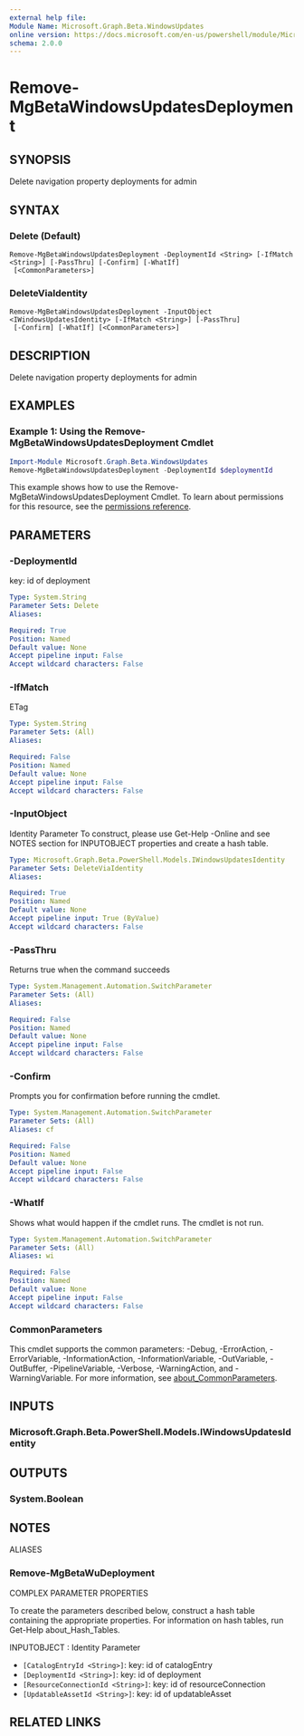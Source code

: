 ```yaml
---
external help file:
Module Name: Microsoft.Graph.Beta.WindowsUpdates
online version: https://docs.microsoft.com/en-us/powershell/module/Microsoft.Graph.windowsupdates/remove-mgwindowsupdatesdeployment
schema: 2.0.0
---
```


# Remove-MgBetaWindowsUpdatesDeployment

## SYNOPSIS
Delete navigation property deployments for admin

## SYNTAX

### Delete (Default)
```
Remove-MgBetaWindowsUpdatesDeployment -DeploymentId <String> [-IfMatch <String>] [-PassThru] [-Confirm] [-WhatIf]
 [<CommonParameters>]
```

### DeleteViaIdentity
```
Remove-MgBetaWindowsUpdatesDeployment -InputObject <IWindowsUpdatesIdentity> [-IfMatch <String>] [-PassThru]
 [-Confirm] [-WhatIf] [<CommonParameters>]
```

## DESCRIPTION
Delete navigation property deployments for admin

## EXAMPLES

### Example 1: Using the Remove-MgBetaWindowsUpdatesDeployment Cmdlet
```powershell
Import-Module Microsoft.Graph.Beta.WindowsUpdates
Remove-MgBetaWindowsUpdatesDeployment -DeploymentId $deploymentId
```

This example shows how to use the Remove-MgBetaWindowsUpdatesDeployment Cmdlet.
To learn about permissions for this resource, see the [permissions reference](/graph/permissions-reference).

## PARAMETERS

### -DeploymentId
key: id of deployment

```yaml
Type: System.String
Parameter Sets: Delete
Aliases:

Required: True
Position: Named
Default value: None
Accept pipeline input: False
Accept wildcard characters: False
```

### -IfMatch
ETag

```yaml
Type: System.String
Parameter Sets: (All)
Aliases:

Required: False
Position: Named
Default value: None
Accept pipeline input: False
Accept wildcard characters: False
```

### -InputObject
Identity Parameter
To construct, please use Get-Help -Online and see NOTES section for INPUTOBJECT properties and create a hash table.

```yaml
Type: Microsoft.Graph.Beta.PowerShell.Models.IWindowsUpdatesIdentity
Parameter Sets: DeleteViaIdentity
Aliases:

Required: True
Position: Named
Default value: None
Accept pipeline input: True (ByValue)
Accept wildcard characters: False
```

### -PassThru
Returns true when the command succeeds

```yaml
Type: System.Management.Automation.SwitchParameter
Parameter Sets: (All)
Aliases:

Required: False
Position: Named
Default value: None
Accept pipeline input: False
Accept wildcard characters: False
```

### -Confirm
Prompts you for confirmation before running the cmdlet.

```yaml
Type: System.Management.Automation.SwitchParameter
Parameter Sets: (All)
Aliases: cf

Required: False
Position: Named
Default value: None
Accept pipeline input: False
Accept wildcard characters: False
```

### -WhatIf
Shows what would happen if the cmdlet runs.
The cmdlet is not run.

```yaml
Type: System.Management.Automation.SwitchParameter
Parameter Sets: (All)
Aliases: wi

Required: False
Position: Named
Default value: None
Accept pipeline input: False
Accept wildcard characters: False
```

### CommonParameters
This cmdlet supports the common parameters: -Debug, -ErrorAction, -ErrorVariable, -InformationAction, -InformationVariable, -OutVariable, -OutBuffer, -PipelineVariable, -Verbose, -WarningAction, and -WarningVariable. For more information, see [about_CommonParameters](http://go.microsoft.com/fwlink/?LinkID=113216).

## INPUTS

### Microsoft.Graph.Beta.PowerShell.Models.IWindowsUpdatesIdentity

## OUTPUTS

### System.Boolean

## NOTES

ALIASES

### Remove-MgBetaWuDeployment

COMPLEX PARAMETER PROPERTIES

To create the parameters described below, construct a hash table containing the appropriate properties. For information on hash tables, run Get-Help about_Hash_Tables.


INPUTOBJECT <IWindowsUpdatesIdentity>: Identity Parameter
  - `[CatalogEntryId <String>]`: key: id of catalogEntry
  - `[DeploymentId <String>]`: key: id of deployment
  - `[ResourceConnectionId <String>]`: key: id of resourceConnection
  - `[UpdatableAssetId <String>]`: key: id of updatableAsset

## RELATED LINKS


